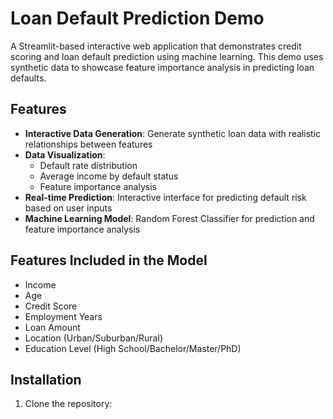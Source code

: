 # Loan Default Prediction Demo

A Streamlit-based interactive web application that demonstrates credit scoring and loan default prediction using machine learning. This demo uses synthetic data to showcase feature importance analysis in predicting loan defaults.

## Features

- **Interactive Data Generation**: Generate synthetic loan data with realistic relationships between features
- **Data Visualization**: 
  - Default rate distribution
  - Average income by default status
  - Feature importance analysis
- **Real-time Prediction**: Interactive interface for predicting default risk based on user inputs
- **Machine Learning Model**: Random Forest Classifier for prediction and feature importance analysis

## Features Included in the Model

- Income
- Age
- Credit Score
- Employment Years
- Loan Amount
- Location (Urban/Suburban/Rural)
- Education Level (High School/Bachelor/Master/PhD)

## Installation

1. Clone the repository: